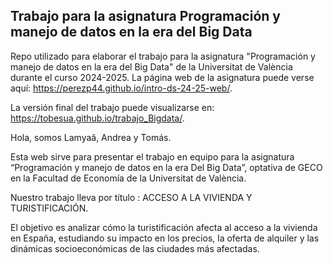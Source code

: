 ## Trabajo para la asignatura Programación y manejo de datos en la era del Big Data

Repo utilizado para elaborar el trabajo para la asignatura "Programación y manejo de datos en la era del Big Data" de la Universitat de València durante el curso 2024-2025. La página web de la asignatura puede verse aquí: <https://perezp44.github.io/intro-ds-24-25-web/>.

La versión final del trabajo puede visualizarse en: <https://tobesua.github.io/trabajo_Bigdata/>. 

Hola, somos Lamyaâ, Andrea y Tomás.

Esta web sirve para presentar el trabajo en equipo para la asignatura “Programación y manejo de datos en la era Del Big Data”, optativa de GECO en la Facultad de Economía de la Universitat de València.

Nuestro trabajo lleva por título : ACCESO A LA VIVIENDA Y TURISTIFICACIÓN.

El objetivo es analizar cómo la turistificación afecta al acceso a la vivienda en España, estudiando su impacto en los precios, la oferta de alquiler y las dinámicas socioeconómicas de las ciudades más afectadas.


